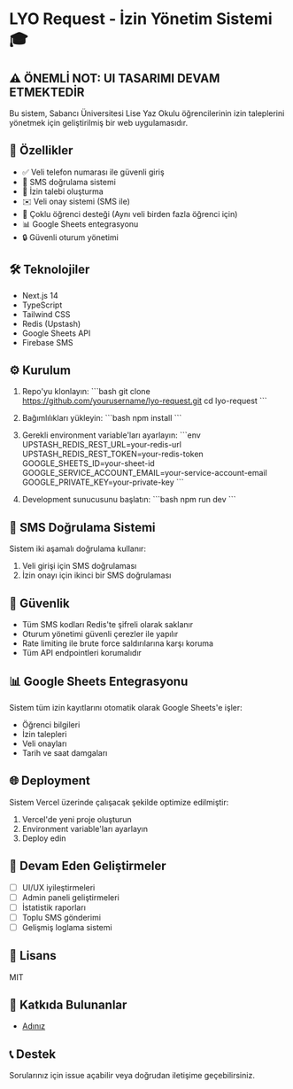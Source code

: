 # LYO Request - İzin Yönetim Sistemi 🎓

## ⚠️ ÖNEMLİ NOT: UI TASARIMI DEVAM ETMEKTEDİR

Bu sistem, Sabancı Üniversitesi Lise Yaz Okulu öğrencilerinin izin taleplerini yönetmek için geliştirilmiş bir web uygulamasıdır.

## 🚀 Özellikler

- ✅ Veli telefon numarası ile güvenli giriş
- 📱 SMS doğrulama sistemi
- 📝 İzin talebi oluşturma
- ✉️ Veli onay sistemi (SMS ile)
- 👥 Çoklu öğrenci desteği (Aynı veli birden fazla öğrenci için)
- 📊 Google Sheets entegrasyonu
- 🔒 Güvenli oturum yönetimi

## 🛠 Teknolojiler

- Next.js 14
- TypeScript
- Tailwind CSS
- Redis (Upstash)
- Google Sheets API
- Firebase SMS

## ⚙️ Kurulum

1. Repo'yu klonlayın:
\`\`\`bash
git clone https://github.com/yourusername/lyo-request.git
cd lyo-request
\`\`\`

2. Bağımlılıkları yükleyin:
\`\`\`bash
npm install
\`\`\`

3. Gerekli environment variable'ları ayarlayın:
\`\`\`env
UPSTASH_REDIS_REST_URL=your-redis-url
UPSTASH_REDIS_REST_TOKEN=your-redis-token
GOOGLE_SHEETS_ID=your-sheet-id
GOOGLE_SERVICE_ACCOUNT_EMAIL=your-service-account-email
GOOGLE_PRIVATE_KEY=your-private-key
\`\`\`

4. Development sunucusunu başlatın:
\`\`\`bash
npm run dev
\`\`\`

## 📱 SMS Doğrulama Sistemi

Sistem iki aşamalı doğrulama kullanır:
1. Veli girişi için SMS doğrulaması
2. İzin onayı için ikinci bir SMS doğrulaması

## 🔐 Güvenlik

- Tüm SMS kodları Redis'te şifreli olarak saklanır
- Oturum yönetimi güvenli çerezler ile yapılır
- Rate limiting ile brute force saldırılarına karşı koruma
- Tüm API endpointleri korumalıdır

## 📊 Google Sheets Entegrasyonu

Sistem tüm izin kayıtlarını otomatik olarak Google Sheets'e işler:
- Öğrenci bilgileri
- İzin talepleri
- Veli onayları
- Tarih ve saat damgaları

## 🌐 Deployment

Sistem Vercel üzerinde çalışacak şekilde optimize edilmiştir:
1. Vercel'de yeni proje oluşturun
2. Environment variable'ları ayarlayın
3. Deploy edin

## 🚧 Devam Eden Geliştirmeler

- [ ] UI/UX iyileştirmeleri
- [ ] Admin paneli geliştirmeleri
- [ ] İstatistik raporları
- [ ] Toplu SMS gönderimi
- [ ] Gelişmiş loglama sistemi

## 📄 Lisans

MIT

## 👥 Katkıda Bulunanlar

- [Adınız](https://github.com/yourusername)

## 📞 Destek

Sorularınız için issue açabilir veya doğrudan iletişime geçebilirsiniz. 